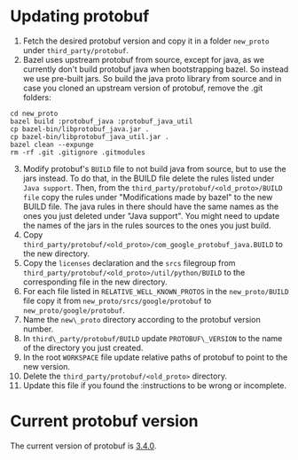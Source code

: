 # Updating protobuf


1) Fetch the desired protobuf version and copy it in a folder `new_proto` under
`third_party/protobuf`.
2) Bazel uses upstream protobuf from source, except for java, as we currently don't
build protobuf java when bootstrapping bazel. So instead we use pre-built jars.
So build the java proto library from source and in case you cloned an upstream version
of protobuf, remove the .git folders:
```
cd new_proto
bazel build :protobuf_java :protobuf_java_util
cp bazel-bin/libprotobuf_java.jar .
cp bazel-bin/libprotobuf_java_util.jar .
bazel clean --expunge
rm -rf .git .gitignore .gitmodules
```
3) Modify protobuf's `BUILD` file to not build java from source, but to use
   the jars instead. To do that, in the BUILD file delete the rules listed
   under `Java support`. Then, from the `third_party/protobuf/<old_proto>/BUILD file`
   copy the rules under "Modifications made by bazel" to the new BUILD file.
   The java rules in there should have the same names as the ones you just deleted under "Java support".
   You might need to update the names of the jars in the rules sources to the ones you just build.
4) Copy `third_party/protobuf/<old_proto>/com_google_protobuf_java.BUILD` to the new
   directory.
5) Copy the `licenses` declaration and the `srcs` filegroup from
   `third_party/protobuf/<old_proto>/util/python/BUILD` to the corresponding
   file in the new directory.
6) For each file listed in `RELATIVE_WELL_KNOWN_PROTOS` in the `new_proto/BUILD` file
   copy it from `new_proto/srcs/google/protobuf` to `new_proto/google/protobuf`.
7) Name the `new\_proto` directory according to the protobuf version number.
8) In `third\_party/protobuf/BUILD` update `PROTOBUF\_VERSION` to the name of the
directory you just created.
9) In the root `WORKSPACE` file update relative paths of protobuf to point to
the new version.
10) Delete the `third_party/protobuf/<old_proto>` directory.
11) Update this file if you found the :instructions to be wrong or incomplete.

# Current protobuf version

The current version of protobuf is [3.4.0](https://github.com/google/protobuf/releases/tag/v3.4.0).
